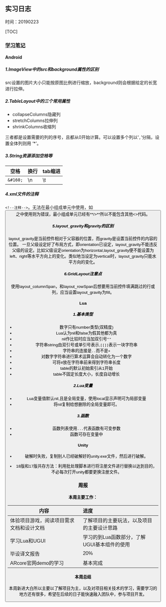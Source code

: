 ## 实习日志

时间：20190223

[TOC]

### [学习笔记](https://github.com/zwwygw/Notes/blob/master/%E5%85%AC%E5%8F%B8%E5%AE%9E%E4%B9%A0/20190223.md)

#### Android

##### 1.ImageView中的src和background属性的区别

src设置的图片大小只能按原图比例进行缩放，background则会根据给定的长宽进行拉伸。

##### 2.TableLayout中的三个常用属性

- collapseColumns隐藏列
- stretchColumns拉伸列
- shrinkColumns收缩列

三者都是设置需要的列的序号，且都从0开始计算。可以设置多个列以‘`,`’分隔，设置全体列则用 ‘*’。

##### 3.String资源添加空格等

空格|换行|tab缩进
--|:--|:--
 `&#160;` | \n |\t

##### 4.xml文件的注释

`<!--注释-->`。无法在最小组成单元中使用，如<Button />之中使用则为错误，最小组成单元已经有**/>**所以不能包含其他<>代码。

##### 5.layout_gravity和gravity的区别

layout_gravity是当前控件相对于父容器的位置，而gravity是设置当前控件的内容的位置。
一旦父级设定好了布局方式，即orientation已设定，layout_gravity不能违反父级的设定。比如父级设定orientation为horizontal,layout_gravity便不能设置为left、right等水平方向上的变化。类似地当设定为vertical时，layout_gravity只能水平方向的变化。

##### 6.GridLayout注意点

使用layout_columnSpan，和layout_rowSpan后想要用当前控件填满跳过的行或列，应当设置layout_gravity为fill。

#### Lua

##### 1.基本类型

- 数字只有number类型(双精度)
- Lua认为nil和false为假其他都为真
- nil作比较时应当加双引号`""`
- 字符串string由双引号或单引号表示,`[[]]`表示一块字符串
- 字符串的连接是`..`而不是`+`
- 对数字字符串进行算术运算会自动转化为一个数字
- 可将#放在字符串前来得到字符串长度
- table的默认初始索引从1开始
- table不固定长度大小，长度自动增长

##### 2.Lua变量

- Lua变量值默认nil,且是全局变量，使用local显示声明可为局部变量
- 将nil复制给想删除的全局变量即可。

##### 3.函数

- 函数列表使用`...`代表函数有可变参数
- 函数可存在变量中

#### Unity

- 破解时失败，复制别人已经破解好的unity.exe文件，然后进行破解。

- 18版和17版共存方法：利用批处理脚本进行将注册文件进行替换以达到目的，不必每次打开unity都要更换注册文件。



### 周报

#### 本周主要工作：

内容|进度
--|:--
 体验项目游戏，阅读项目需求文档和设计文档 |了解项目的主要玩法，以及项目的主要设计思路
 学习Lua和UGUI                            |学习的到Lua函数部分，了解UGUI基本组件的使用
 毕设译文报告                             |20%
 ARcore官网demo的学习                     |基本完成

#### 本周总结

本周新进大白所以主要以了解项目为主，以及对项目相关技术的学习，需要学习的地方还有很多，希望在后续的日子能快速融入团队中，参与项目开发。

